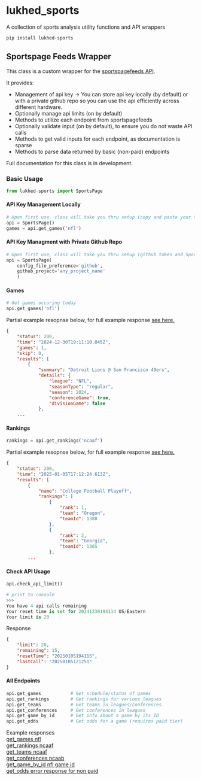 # lukhed_sports
A collection of sports analysis utility functions and API wrappers

```bash
pip install lukhed-sports
```


## Sportspage Feeds Wrapper
This class is a custom wrapper for the [sportspagefeeds API](https://sportspagefeeds.com/documentation). 

It provides:
- Management of api key -> You can store api key locally (by default) or with a private github repo 
    so you can use the api efficiently across different hardware.
- Optionally manage api limits (on by default) 
- Methods to utilize each endpoint from sportspagefeeds
- Optionally validate input (on by default), to ensure you do not waste API calls
- Methods to get valid inputs for each endpoint, as documentation is sparse
- Methods to parse data returned by basic (non-paid) endpoints 

Full documentation for this class is in development.

### Basic Usage
```python
from lukhed-sports import SportsPage
```

#### API Key Management Locally
```python
# Upon first use, class will take you thru setup (copy and paste your Sportspage key)
api = SportsPage()
games = api.get_games('nfl')
```

#### API Key Managment with Private Github Repo
```python
# Upon first use, class will take you thru setup (github token and Sportspage key)
api = SportsPage(
    config_file_preference='github', 
    github_project='any_project_name'
    )
```

#### Games
```python
# Get games occuring today
api.get_games('nfl')
```

Partial example resopnse below, for full example response [see here.](https://github.com/lukhed/lukhed_sports/blob/main/lukhed_sports/example_responses/getRankings.json)
```json
{
    "status": 200,
    "time": "2024-12-30T19:11:10.045Z",
    "games": 1,
    "skip": 0,
    "results": [
        {
            "summary": "Detroit Lions @ San Francisco 49ers",
            "details": {
                "league": "NFL",
                "seasonType": "regular",
                "season": 2024,
                "conferenceGame": true,
                "divisionGame": false
            },
    ...
```

#### Rankings
```python
rankings = api.get_rankings('ncaaf')
```

Partial example resopnse below, for full example response [see here.](https://github.com/lukhed/lukhed_sports/blob/main/lukhed_sports/example_responses/getRankings.json)
```json
{
    "status": 200,
    "time": "2025-01-05T17:12:24.613Z",
    "results": [
        {
            "name": "College Football Playoff",
            "rankings": [
                {
                    "rank": 1,
                    "team": "Oregon",
                    "teamId": 1388
                },
                {
                    "rank": 2,
                    "team": "Georgia",
                    "teamId": 1365
                },
        ...
```

#### Check API Usage
```python
api.check_api_limit()

# print to console
>>>
You have 4 api calls remaining
Your reset time is set for 20241230194114 US/Eastern
Your limit is 20
```

Response
```json
{
    "limit": 20,
    "remaining": 15,
    "resetTime": "20250105194115",
    "lastCall": "20250105121251"
}
```


#### All Endpoints
```python
api.get_games           # Get schedule/status of games
api.get_rankings        # Get rankings for various leagues    
api.get_teams           # Get teams in leagues/conferences
api.get_conferences     # Get conferences in leagues
api.get_game_by_id      # Get info about a game by its ID
api.get_odds            # Get odds for a game (requires paid tier)
```

Example responses
<br>
[get_games nfl](https://github.com/lukhed/lukhed_sports/blob/main/lukhed_sports/example_responses/nflGames.json)
<br>
[get_rankings ncaaf](https://github.com/lukhed/lukhed_sports/blob/main/lukhed_sports/example_responses/getRankings.json)
<br>
[get_teams ncaaf](https://github.com/lukhed/lukhed_sports/blob/main/lukhed_sports/example_responses/ncaafTeams.json)
<br>
[get_conferences ncaab](https://github.com/lukhed/lukhed_sports/blob/main/lukhed_sports/example_responses/ncaabConferences.json)
<br>
[get_game_by_id nfl game id](https://github.com/lukhed/lukhed_sports/blob/main/lukhed_sports/example_responses/getGameId.json)
<br>
[get_odds error response for non paid](https://github.com/lukhed/lukhed_sports/blob/main/lukhed_sports/example_responses/getOddsById.json)


